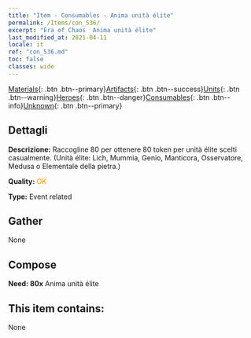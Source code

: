 ```yaml
---
title: "Item - Consumables - Anima unità élite"
permalink: /Items/con_536/
excerpt: "Era of Chaos  Anima unità élite"
last_modified_at: 2021-04-11
locale: it
ref: "con_536.md"
toc: false
classes: wide
---
```

 [Materials](/it/Items/){: .btn .btn--primary}[Artifacts](/it/Items/Artifacts/){: .btn .btn--success}[Units](/it/Items/Units/){: .btn .btn--warning}[Heroes](/it/Items/Heroes/){: .btn .btn--danger}[Consumables](/it/Items/Consumables/){: .btn .btn--info}[Unknown](/it/Items/Unknown/){: .btn .btn--primary}

## Dettagli
 **Descrizione:** Raccogline 80 per ottenere 80 token per unità élite scelti casualmente. (Unità élite: Lich, Mummia, Genio, Manticora, Osservatore, Medusa o Elementale della pietra.)

 **Quality:** <span style="color: #FF8C00">OK</span>

 **Type:** Event related

## Gather

  None

## Compose

 **Need: 80x** Anima unità élite

## This item contains:

  None

